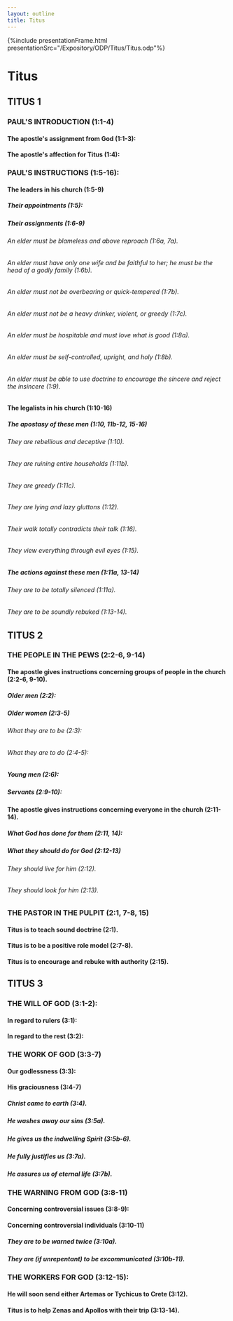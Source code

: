 ```yaml
---
layout: outline
title: Titus
---
```

{%include presentationFrame.html presentationSrc="/Expository/ODP/Titus/Titus.odp"%}

# Titus
## TITUS 1
### PAUL\'S INTRODUCTION (1:1-4) 
####  The apostle\'s assignment from God (1:1-3): 
####  The apostle\'s affection for Titus (1:4): 
### PAUL\'S INSTRUCTIONS (1:5-16): 
####  The leaders in his church (1:5-9) 
#####  Their appointments (1:5): 
#####  Their assignments (1:6-9) 
######  An elder must be blameless and above reproach (1:6a, 7a). 
######  An elder must have only one wife and be faithful to her; he must be the head of a godly family (1:6b). 
######  An elder must not be overbearing or quick-tempered (1:7b). 
######  An elder must not be a heavy drinker, violent, or greedy (1:7c). 
######  An elder must be hospitable and must love what is good (1:8a). 
######  An elder must be self-controlled, upright, and holy (1:8b). 
######  An elder must be able to use doctrine to encourage the sincere and reject the insincere (1:9). 
####  The legalists in his church (1:10-16) 
#####  The apostasy of these men (1:10, 11b-12, 15-16) 
######  They are rebellious and deceptive (1:10). 
######  They are ruining entire households (1:11b). 
######  They are greedy (1:11c). 
######  They are lying and lazy gluttons (1:12). 
######  Their walk totally contradicts their talk (1:16). 
######  They view everything through evil eyes (1:15). 
#####  The actions against these men (1:11a, 13-14) 
######  They are to be totally silenced (1:11a). 
######  They are to be soundly rebuked (1:13-14). 
## TITUS 2
### THE PEOPLE IN THE PEWS (2:2-6, 9-14) 
####  The apostle gives instructions concerning groups of people in the church (2:2-6, 9-10). 
#####  Older men (2:2): 
#####  Older women (2:3-5) 
######  What they are to be (2:3): 
######  What they are to do (2:4-5): 
#####  Young men (2:6): 
#####  Servants (2:9-10): 
####  The apostle gives instructions concerning everyone in the church (2:11-14). 
#####  What God has done for them (2:11, 14): 
#####  What they should do for God (2:12-13) 
######  They should live for him (2:12). 
######  They should look for him (2:13). 
### THE PASTOR IN THE PULPIT (2:1, 7-8, 15) 
####  Titus is to teach sound doctrine (2:1). 
####  Titus is to be a positive role model (2:7-8). 
####  Titus is to encourage and rebuke with authority (2:15). 
## TITUS 3
### THE WILL OF GOD (3:1-2): 
####  In regard to rulers (3:1): 
####  In regard to the rest (3:2): 
### THE WORK OF GOD (3:3-7) 
####  Our godlessness (3:3): 
####  His graciousness (3:4-7) 
#####  Christ came to earth (3:4). 
#####  He washes away our sins (3:5a). 
#####  He gives us the indwelling Spirit (3:5b-6). 
#####  He fully justifies us (3:7a). 
#####  He assures us of eternal life (3:7b). 
### THE WARNING FROM GOD (3:8-11) 
####  Concerning controversial issues (3:8-9): 
####  Concerning controversial individuals (3:10-11) 
#####  They are to be warned twice (3:10a). 
#####  They are (if unrepentant) to be excommunicated (3:10b-11). 
### THE WORKERS FOR GOD (3:12-15): 
####  He will soon send either Artemas or Tychicus to Crete (3:12). 
####  Titus is to help Zenas and Apollos with their trip (3:13-14). 
